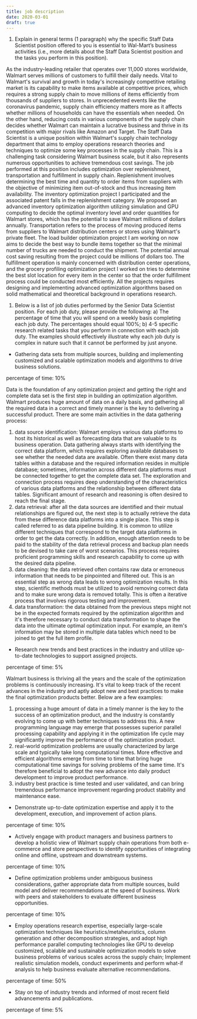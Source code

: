 ```yaml
---
title: job description
date: 2020-03-01
draft: true
---
```


1. Explain in general terms (1 paragraph) why the specific Staff Data Scientist position offered to you is essential to Wal-Mart’s business activities (i.e., more details about the Staff Data Scientist position and the tasks you perform in this position).

As the industry-leading retailer that operates over 11,000 stores worldwide, Walmart serves millions of customers to fulfill their daily needs. Vital to Walmart's survival and growth in today's increasingly competitive retailing market is its capability to make items available at competitive prices, which requires a strong supply chain to move millions of items efficiently from thousands of suppliers to stores. In unprecedented events like the coronavirus pandemic, supply chain efficiency matters more as it affects whether millions of households can have the essentials when needed. On the other hand, reducing costs in various components of the supply chain decides whether Walmart can maintain a lucrative business and thrive in its competition with major rivals like Amazon and Target. The Staff Data Scientist is a unique position within Walmart's supply chain technology department that aims to employ operations research theories and techniques to optimize some key processes in the supply chain. This is a challenging task considering Walmart business scale, but it also represents numerous opportunities to achieve tremendous cost savings. The job performed at this position includes optimization over replenishment, transportation and fulfillment in supply chain. Replenishment involves determining the best time and quantity to order items from suppliers with the objective of minimizing item out-of-stock and thus increasing item availability. The inventory optimization project I participated and the associated patent falls in the replenishment category. We proposed an advanced inventory optimization algorithm utilizing simulation and GPU computing to decide the optimal inventory level and order quantities for Walmart stores, which has the potential to save Walmart millions of dollars annually. Transportation refers to the process of moving produced items from suppliers to Walmart distribution centers or stores using Walmart's private fleet. The load builder optimization project I am working on now aims to decide the best way to bundle items together so that the minimal number of trucks are needed to conduct the shipment. The potential annual cost saving resulting from the project could be millions of dollars too. The fulfillment operation is mainly concerned with distribution center operations, and the grocery profiling optimization project I worked on tries to determine the best slot location for every item in the center so that the order fulfillment process could be conducted most efficiently.
All the projects requires designing and implementing advanced optimization algorithms based on solid mathematical and theoretical background in operations research.


1. Below is a list of job duties performed by the Senior Data Scientist position. For each job duty, please provide the following:
a)	The percentage of time that you will spend on a weekly basis completing each job duty. The percentages should equal 100%;
b)	4-5 specific research related tasks that you perform in connection with each job duty. The examples should effectively illustrate why each job duty is complex in nature such that it cannot be performed by just anyone.

+	Gathering data sets from multiple sources, building and implementing customized and scalable optimization models and algorithms to drive business solutions.

percentage of time: 10%

Data is the foundation of any optimization project and getting the right and complete data set is the first step in building an optimization algorithm. Walmart produces huge amount of data on a daily basis, and gathering all the required data in a correct and timely manner is the key to delivering a successful product. There are some main activities in the data gathering process:

1) data source identification: Walmart employs various data platforms to host its historical as well as forecasting data that are valuable to its business operation. Data gathering always starts with identifying the correct data platform, which requires exploring available databases to see whether the needed data are available. Often there exist many data tables within a database and the required information resides in multiple database; sometimes, information across different data platforms must be connected together to get the complete data set. The exploration and connection process requires deep understanding of the characteristics of various data platforms and the relationship between different data tables. Significant amount of research and reasoning is often desired to reach the final stage.
2) data retrieval: after all the data sources are identified and their mutual relationships are figured out, the next step is to actually retrieve the data from these difference data platforms into a single place. This step is called referred to as data pipeline building. It is common to utilize different techniques that correspond to the target data platforms in order to get the data correctly. In addition, enough attention needs to be paid to the stability of the data retrieval process and backup plan needs to be devised to take care of worst scenarios. This process requires proficient programming skills and research capability to come up with the desired data pipeline.
3) data cleaning: the data retrieved often contains raw data or erroneous information that needs to be pinpointed and filtered out. This is an essential step as wrong data leads to wrong optimization results. In this step, scientific methods must be utilized to avoid removing correct data and to make sure wrong data is removed totally. This is often a iterative process that involves rigorous testing and improvement.
4) data transformation: the data obtained from the previous steps might not be in the expected formats required by the optimization algorithm and it's therefore necessary to conduct data transformation to shape the data into the ultimate optimal optimization input. For example, an item's information may be stored in multiple data tables which need to be joined to get the full item profile.

+	Research new trends and best practices in the industry and utilize up-to-date technologies to support assigned projects.

percentage of time: 5%

Walmart business is thriving all the years and the scale of the optimization problems is continuously increasing. It's vital to keep track of the recent advances in the industry and aptly adopt new and best practices to make the final optimization products better. Below are a few examples:

1) processing a huge amount of data in a timely manner is the key to the success of an optimization product, and the industry is constantly evolving to come up with better techniques to address this. A new programming language may emerge that possesses superior parallel processing capability and applying it in the optimization life cycle may significantly improve the performance of the optimization product.
2) real-world optimization problems are usually characterized by large scale and typically take long computational times. More effective and efficient algorithms emerge from time to time that bring huge computational time savings for solving problems of the same time. It's therefore beneficial to adopt the new advance into daily product development to improve product performance.
3) industry best practice is time tested and user validated, and can bring tremendous performance improvement regarding product stability and maintenance ease.

+	Demonstrate up-to-date optimization expertise and apply it to the development, execution, and improvement of action plans.

percentage of time: 10%

+	Actively engage with product managers and business partners to develop a holistic view of Walmart supply chain operations from both e-commerce and store perspectives to identify opportunities of integrating online and offline, upstream and downstream systems. 

percentage of time: 10%

+	Define optimization problems under ambiguous business considerations, gather appropriate data from multiple sources, build model and deliver recommendations at the speed of business. Work with peers and stakeholders to evaluate different business opportunities. 

percentage of time: 10%

+	Employ operations research expertise, especially large-scale optimization techniques like heuristics/metaheuristics, column generation and other decomposition strategies, and adopt high performance parallel computing technologies like GPU to develop customized, scalable and sustainable optimization models to solve business problems of various scales across the supply chain; Implement realistic simulation models, conduct experiments and perform what-if analysis to help business evaluate alternative recommendations.   

percentage of time: 50%

+	Stay on top of industry trends and informed of most recent field advancements and publications. 

percentage of time: 5%
